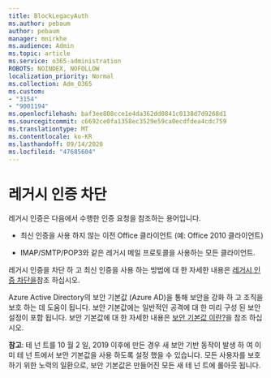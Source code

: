 ```yaml
---
title: BlockLegacyAuth
ms.author: pebaum
author: pebaum
manager: mnirkhe
ms.audience: Admin
ms.topic: article
ms.service: o365-administration
ROBOTS: NOINDEX, NOFOLLOW
localization_priority: Normal
ms.collection: Adm_O365
ms.custom:
- "3154"
- "9001194"
ms.openlocfilehash: baf3ee808cce1e4da362dd0841c0138d7d9268d1
ms.sourcegitcommit: c6692ce0fa1358ec3529e59ca0ecdfdea4cdc759
ms.translationtype: MT
ms.contentlocale: ko-KR
ms.lasthandoff: 09/14/2020
ms.locfileid: "47685604"
---
```

# <a name="blocking-legacy-authentication"></a>레거시 인증 차단

레거시 인증은 다음에서 수행한 인증 요청을 참조하는 용어입니다.

- 최신 인증을 사용 하지 않는 이전 Office 클라이언트 (예: Office 2010 클라이언트)

- IMAP/SMTP/POP3와 같은 레거시 메일 프로토콜을 사용하는 모든 클라이언트.

레거시 인증을 차단 하 고 최신 인증을 사용 하는 방법에 대 한 자세한 내용은 [레거시 인증 차단을](https://docs.microsoft.com/azure/active-directory/conditional-access/concept-conditional-access-block-legacy-authentication)참조 하십시오.

Azure Active Directory의 보안 기본값 (Azure AD)을 통해 보안을 강화 하 고 조직을 보호 하는 데 도움이 됩니다. 보안 기본값에는 일반적인 공격에 대 한 미리 구성 된 보안 설정이 포함 됩니다.
보안 기본값에 대 한 자세한 내용은 [보안 기본값 이란?](https://docs.microsoft.com/azure/active-directory/fundamentals/concept-fundamentals-security-defaults)을 참조 하십시오. 

**참고**: 테 넌 트를 10 월 2 일, 2019 이후에 만든 경우 새 보안 기반 동작이 발생 하 여 이미 테 넌 트에서 보안 기본값을 사용 하도록 설정 했을 수 있습니다.  모든 사용자를 보호 하기 위한 노력의 일환으로, 보안 기본값은 만들어진 모든 새 테 넌 트에 롤아웃 됩니다.
